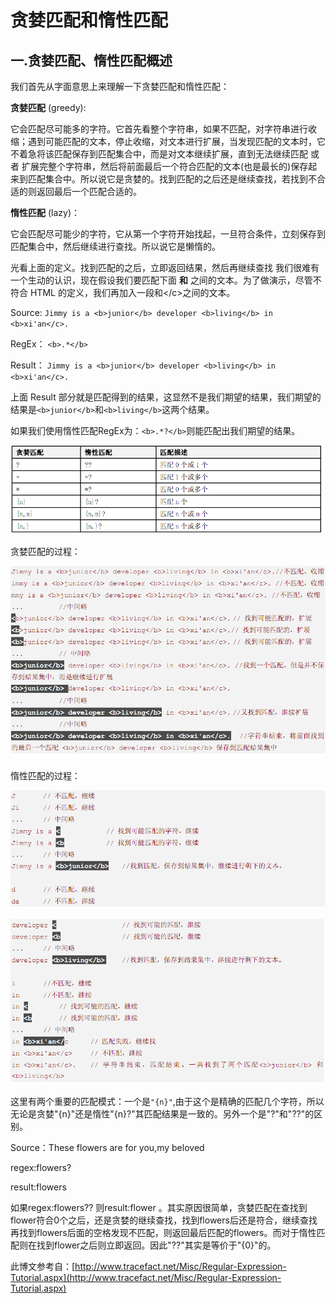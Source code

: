 # 贪婪匹配和惰性匹配

## 一.贪婪匹配、惰性匹配概述

我们首先从字面意思上来理解一下贪婪匹配和惰性匹配：

**贪婪匹配** \(greedy\):

它会匹配尽可能多的字符。它首先看整个字符串，如果不匹配，对字符串进行收缩；遇到可能匹配的文本，停止收缩，对文本进行扩展，当发现匹配的文本时，它不着急将该匹配保存到匹配集合中，而是对文本继续扩展，直到无法继续匹配 或者 扩展完整个字符串，然后将前面最后一个符合匹配的文本\(也是最长的\)保存起来到匹配集合中。所以说它是贪婪的。找到匹配的之后还是继续查找，若找到不合适的则返回最后一个匹配合适的。

**惰性匹配** \(lazy\)：

它会匹配尽可能少的字符，它从第一个字符开始找起，一旦符合条件，立刻保存到匹配集合中，然后继续进行查找。所以说它是懒惰的。

光看上面的定义。找到匹配的之后，立即返回结果，然后再继续查找 我们很难有一个生动的认识，现在假设我们要匹配下面 **和** 之间的文本。为了做演示，尽管不符合 HTML 的定义，我们再加入一段和&lt;/c&gt;之间的文本。

Source: `Jimmy is a <b>junior</b> developer <b>living</b> in <b>xi'an</c>.`

RegEx： `<b>.*</b>`

Result： `Jimmy is a <b>junior</b> developer <b>living</b> in <b>xi'an</c>.`

上面 Result 部分就是匹配得到的结果，这显然不是我们期望的结果，我们期望的结果是`<b>junior</b>`和`<b>living</b>`这两个结果。

如果我们使用惰性匹配RegEx为：`<b>.*?</b>`则能匹配出我们期望的结果。

![](../.gitbook/assets/1-1.png)

贪婪匹配的过程：

![](../.gitbook/assets/1-2.png)

惰性匹配的过程：

![](../.gitbook/assets/1-3.png)

![](../.gitbook/assets/1-4.png)

这里有两个重要的匹配模式：一个是`"{n}"`,由于这个是精确的匹配几个字符，所以无论是贪婪"{n}"还是惰性"{n}?"其匹配结果是一致的。另外一个是"?"和"??"的区别。

Source：These flowers are for you,my beloved

regex:flowers?

result:flowers

如果regex:flowers?? 则result:flower 。其实原因很简单，贪婪匹配在查找到flower符合0个之后，还是贪婪的继续查找，找到flowers后还是符合，继续查找再找到flowers后面的空格发现不匹配，则返回最后匹配的flowers。而对于惰性匹配则在找到flower之后则立即返回。因此"??"其实是等价于"{0}"的。

此博文参考自：[http://www.tracefact.net/Misc/Regular-Expression-Tutorial.aspx](http://www.tracefact.net/Misc/Regular-Expression-Tutorial.aspx)

